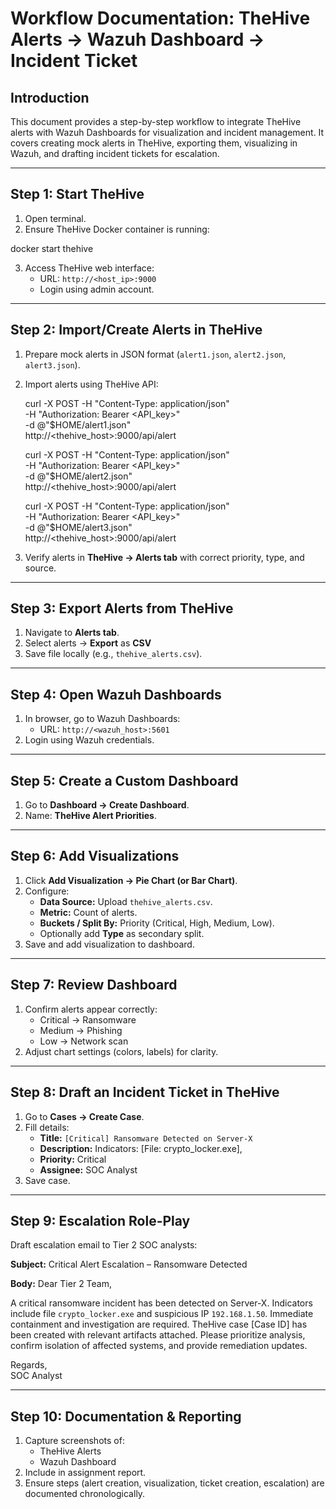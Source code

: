 # Workflow Documentation: TheHive Alerts → Wazuh Dashboard → Incident Ticket

## Introduction
This document provides a step-by-step workflow to integrate TheHive alerts with Wazuh Dashboards for visualization and incident management. It covers creating mock alerts in TheHive, exporting them, visualizing in Wazuh, and drafting incident tickets for escalation.

---

## Step 1: Start TheHive
1. Open terminal.
2. Ensure TheHive Docker container is running:
  
  docker start thehive
  
3. Access TheHive web interface:
   - URL: `http://<host_ip>:9000`
   - Login using admin account.

---

## Step 2: Import/Create Alerts in TheHive
1. Prepare mock alerts in JSON format (`alert1.json`, `alert2.json`, `alert3.json`).
2. Import alerts using TheHive API:

   curl -X POST -H "Content-Type: application/json" \
        -H "Authorization: Bearer <API_key>" \
        -d @"$HOME/alert1.json" \
        http://<thehive_host>:9000/api/alert
   
   curl -X POST -H "Content-Type: application/json" \
        -H "Authorization: Bearer <API_key>" \
        -d @"$HOME/alert2.json" \
        http://<thehive_host>:9000/api/alert

   curl -X POST -H "Content-Type: application/json" \
        -H "Authorization: Bearer <API_key>" \
        -d @"$HOME/alert3.json" \
        http://<thehive_host>:9000/api/alert


3. Verify alerts in **TheHive → Alerts tab** with correct priority, type, and source.

---

## Step 3: Export Alerts from TheHive
1. Navigate to **Alerts tab**.
2. Select alerts → **Export** as **CSV** 
3. Save file locally (e.g., `thehive_alerts.csv`).

---

## Step 4: Open Wazuh Dashboards
1. In browser, go to Wazuh Dashboards:
   - URL: `http://<wazuh_host>:5601`
2. Login using Wazuh credentials.

---

## Step 5: Create a Custom Dashboard
1. Go to **Dashboard → Create Dashboard**.
2. Name: **TheHive Alert Priorities**.

---

## Step 6: Add Visualizations
1. Click **Add Visualization → Pie Chart (or Bar Chart)**.
2. Configure:
   - **Data Source:** Upload `thehive_alerts.csv`.
   - **Metric:** Count of alerts.
   - **Buckets / Split By:** Priority (Critical, High, Medium, Low).
   - Optionally add **Type** as secondary split.
3. Save and add visualization to dashboard.

---

## Step 7: Review Dashboard
1. Confirm alerts appear correctly:
   - Critical → Ransomware
   - Medium → Phishing
   - Low → Network scan
2. Adjust chart settings (colors, labels) for clarity.

---

## Step 8: Draft an Incident Ticket in TheHive
1. Go to **Cases → Create Case**.
2. Fill details:
   - **Title:** `[Critical] Ransomware Detected on Server-X`
   - **Description:** Indicators: [File: crypto_locker.exe],
   - **Priority:** Critical
   - **Assignee:** SOC Analyst
3. Save case.

---

## Step 9: Escalation Role-Play
Draft escalation email to Tier 2 SOC analysts:

**Subject:** Critical Alert Escalation – Ransomware Detected

**Body:**
Dear Tier 2 Team,

A critical ransomware incident has been detected on Server-X. Indicators include file `crypto_locker.exe` and suspicious IP `192.168.1.50`. Immediate containment and investigation are required. TheHive case [Case ID] has been created with relevant artifacts attached. Please prioritize analysis, confirm isolation of affected systems, and provide remediation updates.

Regards,  
SOC Analyst

---

## Step 10: Documentation & Reporting
1. Capture screenshots of:
   - TheHive Alerts
   - Wazuh Dashboard
2. Include in assignment report.
3. Ensure steps (alert creation, visualization, ticket creation, escalation) are documented chronologically.